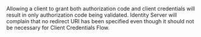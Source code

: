 Allowing a client to grant both authorization code and client credentials will result in only authorization code being validated. Identity Server will complain that no redirect URI has been specified even though it should not be necessary for Client Credentials Flow.